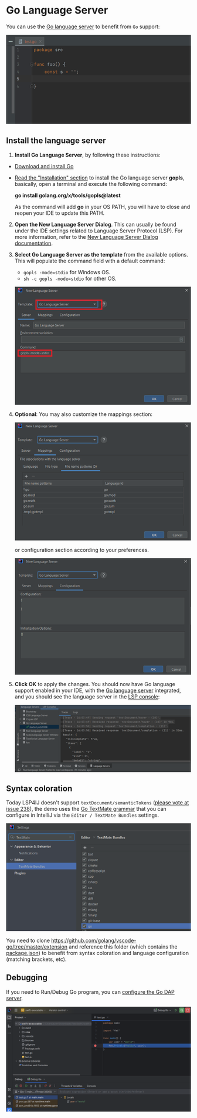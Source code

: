 # Go Language Server

You can use the [Go language server](https://pkg.go.dev/golang.org/x/tools/gopls) to benefit from `Go` support:

![Go demo](../images/user-defined-ls/gopls/demo_ls.gif)

## Install the language server

1. **Install Go Language Server**, by following these instructions:

* [Download and install Go](https://go.dev/doc/install)
* [Read the "Installation" section](https://pkg.go.dev/golang.org/x/tools/gopls#section-readme) to install the Go language server **gopls**, basically, open a terminal and execute the following command:

   **go install golang.org/x/tools/gopls@latest**

   As the command will add **go** in your OS PATH, you will have to close and reopen your IDE to update this PATH.

2. **Open the New Language Server Dialog**. This can usually be found under the IDE settings related to Language Server Protocol (LSP). For more information, refer to the [New Language Server Dialog documentation](../UserDefinedLanguageServer.md#new-language-server-dialog).

3. **Select Go Language Server as the template** from the available options.
   This will populate the command field with a default command:

   * `gopls -mode=stdio` for Windows OS.
   * `sh -c gopls -mode=stdio` for other OS.

   ![Gopls template](../images/user-defined-ls/gopls/select_template.png)

5. **Optional**: You may also customize the mappings section:

   ![Go LS template mappings](../images/user-defined-ls/gopls/configure_file_mappings.png)

   or configuration section according to your preferences.

   ![Go LS template configuration](../images/user-defined-ls/gopls/GoplsTemplateConfiguration.png)

6. **Click OK** to apply the changes. You should now have Go language support enabled in your IDE, with the [Go language server](https://pkg.go.dev/golang.org/x/tools/gopls) integrated, 
   and you should see the language server in the [LSP console](../UserGuide.md#lsp-console):

   ![Go LS in LSP Console](../images/user-defined-ls/gopls/GoplsInLSPConsole.png)

## Syntax coloration

Today LSP4IJ doesn't support `textDocument/semanticTokens` ([please vote at issue 238](https://github.com/redhat-developer/lsp4ij/issues/238)), the demo
uses the [Go TextMate grammar](https://github.com/golang/vscode-go/tree/master/extension/syntaxes) 
that you can configure in IntelliJ via the `Editor / TextMate Bundles` settings.

![Go TextMate Bundles](../images/user-defined-ls/gopls/GoTextMate.png)

You need to clone https://github.com/golang/vscode-go/tree/master/extension and reference this folder 
(which contains the [package.json](https://github.com/golang/vscode-go/blob/540e146da867f42298ccdac782e4e163fec16b0d/extension/package.json#L172))
to benefit from syntax coloration and language configuration (matching brackets, etc).

## Debugging

If you need to Run/Debug Go program, you can [configure the Go DAP server](../dap/user-defined-dap/go-delve.md).

![Debugging / Threads](../dap/images/go-delve/debug_threads_tab.png)